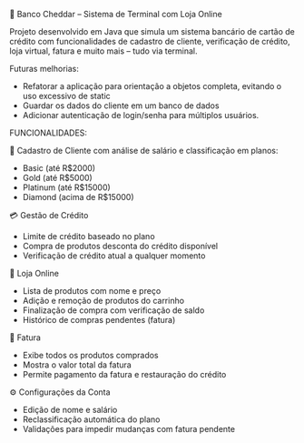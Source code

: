 🧀 Banco Cheddar – Sistema de Terminal com Loja Online

Projeto desenvolvido em Java que simula um sistema bancário de cartão de crédito com funcionalidades de cadastro de cliente, verificação de crédito, loja virtual, fatura e muito mais – tudo via terminal.

Futuras melhorias: 
- Refatorar a aplicação para orientação a objetos completa, evitando o uso excessivo de static
- Guardar os dados do cliente em um banco de dados
- Adicionar autenticação de login/senha para múltiplos usuários.

FUNCIONALIDADES:

📇 Cadastro de Cliente com análise de salário e classificação em planos:
- Basic (até R$2000)
- Gold (até R$5000)
- Platinum (até R$15000)
- Diamond (acima de R$15000)

💳 Gestão de Crédito
- Limite de crédito baseado no plano
- Compra de produtos desconta do crédito disponível
- Verificação de crédito atual a qualquer momento

🛒 Loja Online
- Lista de produtos com nome e preço
- Adição e remoção de produtos do carrinho
- Finalização de compra com verificação de saldo
- Histórico de compras pendentes (fatura)

🧾 Fatura
- Exibe todos os produtos comprados
- Mostra o valor total da fatura
- Permite pagamento da fatura e restauração do crédito

⚙️ Configurações da Conta
- Edição de nome e salário
- Reclassificação automática do plano
- Validações para impedir mudanças com fatura pendente
